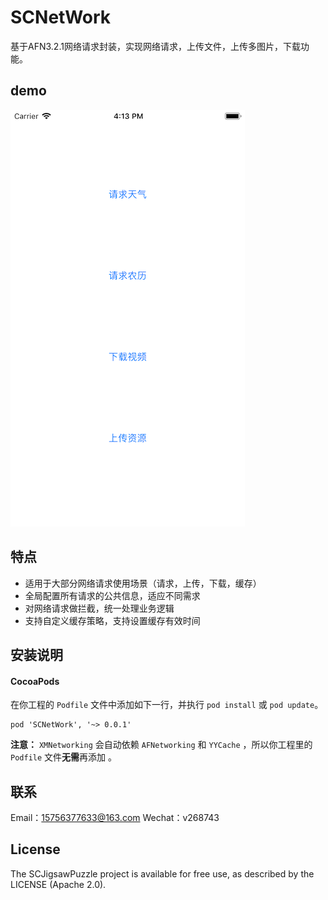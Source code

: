 # SCNetWork
基于AFN3.2.1网络请求封装，实现网络请求，上传文件，上传多图片，下载功能。

## demo

![效果图](test.png)

## 特点

* 适用于大部分网络请求使用场景（请求，上传，下载，缓存）
* 全局配置所有请求的公共信息，适应不同需求
* 对网络请求做拦截，统一处理业务逻辑
* 支持自定义缓存策略，支持设置缓存有效时间

## 安装说明

#### CocoaPods

在你工程的 `Podfile` 文件中添加如下一行，并执行 `pod install` 或 `pod update`。

```
pod 'SCNetWork', '~> 0.0.1'
```

**注意：** `XMNetworking` 会自动依赖 `AFNetworking`  和 `YYCache` ，所以你工程里的 `Podfile` 文件**无需**再添加 。

## 联系

Email：15756377633@163.com
Wechat：v268743

## License

The SCJigsawPuzzle project is available for free use, as described by the LICENSE (Apache 2.0).
